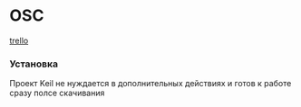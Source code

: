 # OSC

[trello](https://trello.com/b/xgE5XoKD/%D0%BA%D0%BE%D1%80%D0%BD%D0%B5%D1%82-osc)


### Установка

Проект Keil не нуждается в дополнительных действиях и готов к работе сразу полсе скачивания
